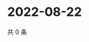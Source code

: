 # 2022-08-22

共 0 条

<!-- BEGIN WEIBO -->
<!-- 最后更新时间 Mon Aug 22 2022 05:13:41 GMT+0800 (China Standard Time) -->

<!-- END WEIBO -->
